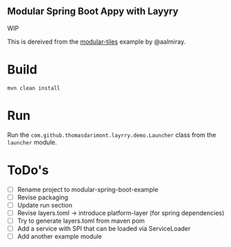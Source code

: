 Modular Spring Boot Appy with Layyry 
---

WIP

This is dereived from the [modular-tiles](https://github.com/moditect/layrry-examples/tree/master/modular-tiles) example
by @aalmiray.

# Build
```
mvn clean install
```

# Run

Run the `com.github.thomasdarimont.layrry.demo.Launcher` class from the `launcher` module.

# ToDo's

- [ ] Rename project to modular-spring-boot-example
- [ ] Revise packaging
- [ ] Update run section
- [ ] Revise layers.toml -> introduce platform-layer (for spring dependencies)
- [ ] Try to generate layers.toml from maven pom
- [ ] Add a service with SPI that can be loaded via ServiceLoader 
- [ ] Add another example module